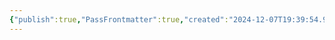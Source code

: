 ```yaml
---
{"publish":true,"PassFrontmatter":true,"created":"2024-12-07T19:39:54.996-04:00","updated":"2024-12-07T20:05:56.654-04:00"}
---
```

